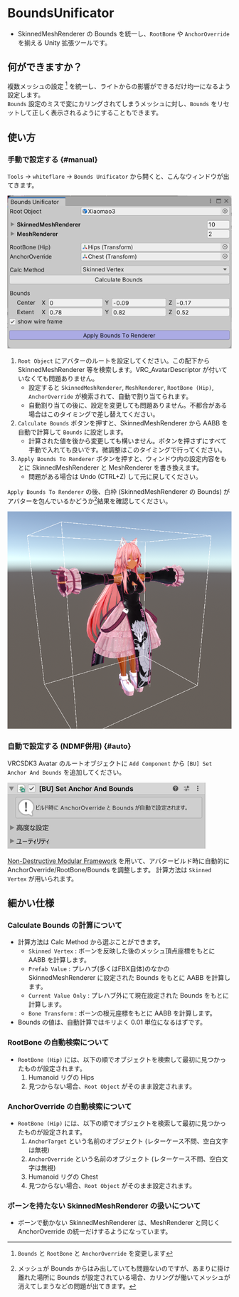 # BoundsUnificator

- SkinnedMeshRenderer の Bounds を統一し、`RootBone` や `AnchorOverride` を揃える Unity 拡張ツールです。

## 何ができますか？

複数メッシュの設定 [^1] を統一し、ライトからの影響ができるだけ均一になるよう設定します。  
`Bounds` 設定のミスで変にカリングされてしまうメッシュに対し、`Bounds` をリセットして正しく表示されるようにすることもできます。

[^1]: `Bounds` と `RootBone` と `AnchorOverride` を変更します

## 使い方

### 手動で設定する {#manual}

`Tools` → `whiteflare` → `Bounds Unificator` から開くと、こんなウィンドウが出てきます。

![Image](./img/BoundsUnificator-01.png)

1. `Root Object` にアバターのルートを設定してください。この配下から SkinnedMeshRenderer 等を検索します。VRC_AvatarDescriptor が付いていなくても問題ありません。
    - 設定すると `SkinnedMeshRenderer`, `MeshRenderer`, `RootBone (Hip)`, `AnchorOverride` が検索されて、自動で割り当てられます。
    - 自動割り当ての後に、設定を変更しても問題ありません。不都合がある場合はこのタイミングで差し替えてください。
2. `Calculate Bounds` ボタンを押すと、SkinnedMeshRenderer から AABB を自動で計算して `Bounds` に設定します。
    - 計算された値を後から変更しても構いません。ボタンを押さずにすべて手動で入れても良いです。微調整はこのタイミングで行ってください。
3. `Apply Bounds To Renderer` ボタンを押すと、ウィンドウ内の設定内容をもとに SkinnedMeshRenderer と MeshRenderer を書き換えます。
    - 問題がある場合は Undo (CTRL+Z) して元に戻してください。

`Apply Bounds To Renderer` の後、白枠 (SkinnedMeshRenderer の Bounds) がアバターを包んでいるかどうか[^2]結果を確認してください。

![Image](./img/BoundsUnificator-02.png)

[^2]: メッシュが Bounds からはみ出していても問題ないのですが、あまりに掛け離れた場所に Bounds が設定されている場合、カリングが働いてメッシュが消えてしまうなどの問題が出てきます。

### 自動で設定する (NDMF併用) {#auto}

VRCSDK3 Avatar のルートオブジェクトに `Add Component` から `[BU] Set Anchor And Bounds` を追加してください。

![Image](./img/BoundsUnificator-03.png)

[Non-Destructive Modular Framework](https://modular-avatar.nadena.dev/ja) を用いて、アバタービルド時に自動的に AnchorOverride/RootBone/Bounds を調整します。
計算方法は `Skinned Vertex` が用いられます。


## 細かい仕様

### Calculate Bounds の計算について

- 計算方法は Calc Method から選ぶことができます。
    - `Skinned Vertex` : ボーンを反映した後のメッシュ頂点座標をもとに AABB を計算します。
    - `Prefab Value` : プレハブ(多くはFBX自体)のなかの SkinnedMeshRenderer に設定された Bounds をもとに AABB を計算します。
    - `Current Value Only` : プレハブ外にて現在設定された Bounds をもとに計算します。
    - `Bone Transform` : ボーンの根元座標をもとに AABB を計算します。
- Bounds の値は、自動計算ではキリよく 0.01 単位になるはずです。

### RootBone の自動検索について

- `RootBone (Hip)` には、以下の順でオブジェクトを検索して最初に見つかったものが設定されます。
    1. Humanoid リグの Hips
    2. 見つからない場合、`Root Object` がそのまま設定されます。

### AnchorOverride の自動検索について

- `RootBone (Hip)` には、以下の順でオブジェクトを検索して最初に見つかったものが設定されます。
    1. `AnchorTarget` という名前のオブジェクト (レターケース不問、空白文字は無視)
    2. `AnchorOverride` という名前のオブジェクト (レターケース不問、空白文字は無視)
    3. Humanoid リグの Chest
    4. 見つからない場合、`Root Object` がそのまま設定されます。

### ボーンを持たない SkinnedMeshRenderer の扱いについて

- ボーンで動かない SkinnedMeshRenderer は、MeshRenderer と同じく AnchorOverride の統一だけするようになっています。

